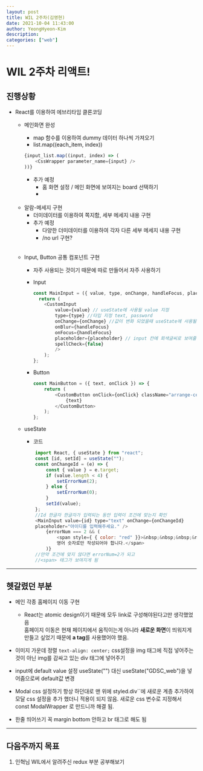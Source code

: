 ```yaml
---
layout: post
title: WIL 2주차(김영현)
date: 2021-10-04 11:43:00
author: YeongHyeon-Kim
description:
categories: ["web"]
---
```

# WIL 2주차 리액트!

## 진행상황
* React를 이용하여 에브리타임 클론코딩
    *  메인화면 완성
        * map 함수를 이용하여 dummy 데이터 하나씩 가져오기
        * list.map((each_item, index))
        
        ```javascript
        {input_list.map((input, index) => (
            <CssWrapper parameter_name={input} />
        ))}
        ```
        
        * 추가 예정
            *  홈 화면 설정 / 메인 화면에 보여지는 board 선택하기
            *  
    <br/>
    
    * 알람-메세지 구현
        * 더미데이터를 이용하여 쪽지함, 세부 메세지 내용 구현
        * 추가 예정
            * 다양한 더미데이터를 이용하여 각자 다른 세부 메세지 내용 구현
            * /no url 구현?
           
    <br/>
    
    * Input, Button 공통 컴포넌트 구현
        * 자주 사용되는 것이기 때문에 따로 만들어서 자주 사용하기
        * Input
        
            ```javascript
            const MainInput = ({ value, type, onChange, handleFocus, placeholder }) => {
              return (
                <CustomInput
                    value={value} // useState에 사용될 value 지정
                    type={type} //타입 지정 text, password
                    onChange={onChange} //값이 변화 되었을때 useState에 사용될 함수 지정
                    onBlur={handleFocus}
                    onFocus={handleFocus}
                    placeholder={placeholder} // input 칸에 회색글씨로 보여줄 미리보기
                    spellCheck={false}
                    />
                );
            };
            ``` 
            
        * Button
        
            ```javascript
            const MainButton = ({ text, onClick }) => {
                return (
                    <CustomButton onClick={onClick} className="arrange-center-center">
                        {text}
                    </CustomButton>
                );
            };
            ```
            
    * useState
        * 코드
       
        ```javascript
            import React, { useState } from "react";
            const [id, setId] = useState("");
            const onChangeId = (e) => {
                const { value } = e.target;
                if (value.length < 4) {
                    setErrorNum(2);
                } else {
                    setErrorNum(0);
                }
                setId(value);
            };
            //Id 한글자 한글자가 입력되는 동안 입력이 조건에 맞는지 확인
            <MainInput value={id} type="text" onChange={onChangeId}
            placeholder="아이디를 입력해주세요." />
                {errorNum === 2 && (
                    <span style={ { color: "red" }}>&nbsp;&nbsp;&nbsp;&nbsp;Id는 4자 이상,
                    영어 숫자로만 작성되어야 합니다.</span>
                )}
            //만약 조건에 맞지 않다면 errorNum=2가 되고
            //<span> 태그가 보여지게 됨
        ```
    
<hr>

## 헷갈렸던 부분
* 메인 각종 홈페이지 이동 구현
    * React는 atomic design이기 때문에 모두 link로 구성해야된다고만 생각했었음    
    홈페이지 이동은 현재 페이지에서 움직이는게 아니라 **새로운 화면**이
    띄워지게 만들고 싶었기 때문에 **a tag**를 사용했어야 했음.

* 이미지 가운데 정렬
`text-align: center;`
css설정을 img 태그에 직접 넣어주는 것이 아닌 img를 감싸고 있는 div 태그에 넣어주기

* input에 default value 설정
useState("") 대신 useState("GDSC_web")을 넣어줌으로써 default값 변경

* Modal css 설정하기
항상 하던대로 맨 위에 styled.div``에 새로운 계층 추가하여 모달 css 설정을 추가 했더니 적용이 되지 않음. 새로운 css 변수로 지정해서 const ModalWrapper 로 만드니까 해결 됨.

* 한줄 띄어쓰기
꼭 margin bottom 안하고 br 태그로 해도 됨

---

## 다음주까지 목표

1. 인혁님 WIL에서 알려주신 redux 부분 공부해보기
